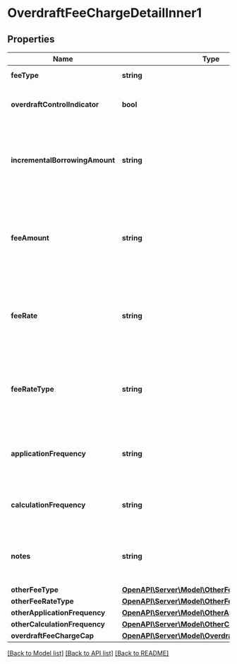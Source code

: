 # OverdraftFeeChargeDetailInner1

## Properties
Name | Type | Description | Notes
------------ | ------------- | ------------- | -------------
**feeType** | **string** | Overdraft fee type | 
**overdraftControlIndicator** | **bool** | Specifies for the overdraft control feature/benefit | [optional] 
**incrementalBorrowingAmount** | **string** | Every additional tranche of an overdraft balance to which an overdraft fee is applied | [optional] 
**feeAmount** | **string** | Amount charged for an overdraft fee/charge (where it is charged in terms of an amount rather than a rate) | [optional] 
**feeRate** | **string** | Rate charged for overdraft fee/charge (where it is charged in terms of a rate rather than an amount) | [optional] 
**feeRateType** | **string** | Rate type for overdraft fee/charge (where it is charged in terms of a rate rather than an amount) | [optional] 
**applicationFrequency** | **string** | Frequency at which the overdraft charge is applied to the account | 
**calculationFrequency** | **string** | How often is the overdraft fee/charge calculated for the account. | [optional] 
**notes** | **string** | Free text for capturing any other info related to Overdraft Fees Charge Details | [optional] 
**otherFeeType** | [**OpenAPI\Server\Model\OtherFeeType**](OtherFeeType.md) |  | [optional] 
**otherFeeRateType** | [**OpenAPI\Server\Model\OtherFeeRateType**](OtherFeeRateType.md) |  | [optional] 
**otherApplicationFrequency** | [**OpenAPI\Server\Model\OtherApplicationFrequency**](OtherApplicationFrequency.md) |  | [optional] 
**otherCalculationFrequency** | [**OpenAPI\Server\Model\OtherCalculationFrequency**](OtherCalculationFrequency.md) |  | [optional] 
**overdraftFeeChargeCap** | [**OpenAPI\Server\Model\OverdraftFeeChargeCap**](OverdraftFeeChargeCap.md) |  | [optional] 

[[Back to Model list]](../README.md#documentation-for-models) [[Back to API list]](../README.md#documentation-for-api-endpoints) [[Back to README]](../README.md)


